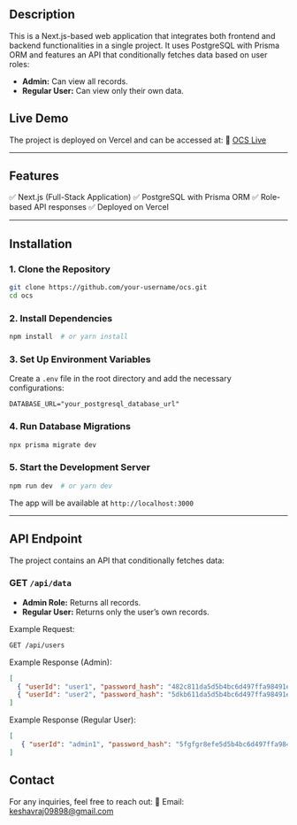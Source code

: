 ## Description
This is a Next.js-based web application that integrates both frontend and backend functionalities in a single project. It uses PostgreSQL with Prisma ORM and features an API that conditionally fetches data based on user roles:
- **Admin:** Can view all records.
- **Regular User:** Can view only their own data.

## Live Demo
The project is deployed on Vercel and can be accessed at:
🔗 [OCS Live](http://ocs-roan.vercel.app/)

---

## Features
✅ Next.js (Full-Stack Application)
✅ PostgreSQL with Prisma ORM
✅ Role-based API responses
✅ Deployed on Vercel

---

## Installation

### **1. Clone the Repository**
```sh
git clone https://github.com/your-username/ocs.git
cd ocs
```

### **2. Install Dependencies**
```sh
npm install  # or yarn install
```

### **3. Set Up Environment Variables**
Create a `.env` file in the root directory and add the necessary configurations:
```env
DATABASE_URL="your_postgresql_database_url"
```

### **4. Run Database Migrations**
```sh
npx prisma migrate dev
```

### **5. Start the Development Server**
```sh
npm run dev  # or yarn dev
```

The app will be available at `http://localhost:3000`

---

## API Endpoint
The project contains an API that conditionally fetches data:

### **GET `/api/data`**
- **Admin Role:** Returns all records.
- **Regular User:** Returns only the user’s own records.

Example Request:
```sh
GET /api/users
```

Example Response (Admin):
```json
[
  { "userId": "user1", "password_hash": "482c811da5d5b4bc6d497ffa98491e38","role": "user" },
  { "userId": "user2", "password_hash": "5dkb611da5d5b4bc6d497ffa98491e38","role": "user" }
]
```

Example Response (Regular User):
```json
[
   { "userId": "admin1", "password_hash": "5fgfgr8efe5d5b4bc6d497ffa98491e38","role": "admin" }
]
```

## Contact
For any inquiries, feel free to reach out:
📧 Email: keshavraj09898@gmail.com
